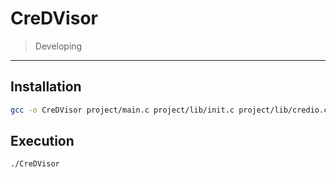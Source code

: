 # CreDVisor
> Developing

---
## Installation
```bash
gcc -o CreDVisor project/main.c project/lib/init.c project/lib/credio.c
```

## Execution
```bash
./CreDVisor
```


